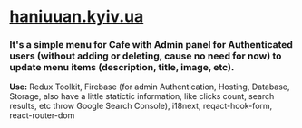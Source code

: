 # [haniuuan.kyiv.ua](https://haniuuan.kyiv.ua/)

### It's a simple menu for Cafe with Admin panel for Authenticated users (without adding or deleting, cause no need for now) to update menu items (description, title, image, etc).

__Use:__
Redux Toolkit, Firebase (for admin Authentication, Hosting, Database, Storage, also have a little statictic information, like clicks count, search results, etc throw Google Search Console), i18next, reqact-hook-form, react-router-dom

